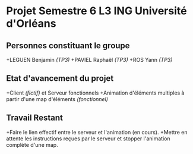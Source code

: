 Projet Semestre 6 L3 ING Université d'Orléans
=============================================

Personnes constituant le groupe
-------------------------------

+LEGUEN Benjamin *(TP3)* 
+PAVIEL Raphaël *(TP3)*
+ROS Yann *(TP3)*

Etat d'avancement du projet
---------------------------

+Client *(fictif)* et Serveur fonctionnels
+Animation d'éléments multiples à partir d'une map d'éléments *(fonctionnel)*

Travail Restant
---------------

+Faire le lien effectif entre le serveur et l'animation (en cours).
+Mettre en attente les instructions reçues par le serveur et stopper l'animation complète d'une map. 




